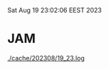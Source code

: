 Sat Aug 19 23:02:06 EEST 2023
# JAM
<a href='./cache/202308/19_23.log'>./cache/202308/19_23.log</a>
